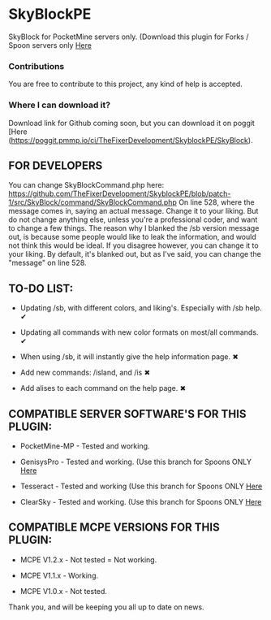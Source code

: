 # SkyBlockPE
SkyBlock for PocketMine servers only. (Download this plugin for Forks / Spoon servers only [Here](https://github.com/TheFixerDevelopment/SkyblockPE)

### Contributions
You are free to contribute to this project, any kind of help is accepted.
### Where I can download it?
Download link for Github coming soon, but you can download it on poggit [Here (https://poggit.pmmp.io/ci/TheFixerDevelopment/SkyblockPE/SkyBlock).



## FOR DEVELOPERS

You can change SkyBlockCommand.php here:
https://github.com/TheFixerDevelopment/SkyblockPE/blob/patch-1/src/SkyBlock/command/SkyBlockCommand.php
On line 528, where the message comes in, saying an actual message.
Change it to your liking. But do not change anything else, unless you're a professional coder, and want to change a few things.
The reason why I blanked the /sb version message out, is because some people would like to leak the information, and would not think this would be ideal. If you disagree however, you can change it to your liking. By default, it's blanked out, but as I've said, you can change the "message" on line 528.


## TO-DO LIST:

* Updating /sb, with different colors, and liking's. Especially with /sb help. ✔

* Updating all commands with new color formats on most/all commands. ✔

* When using /sb, it will instantly give the help information page. ✖

* Add new commands: /island, and /is ✖

* Add alises to each command on the help page. ✖


## COMPATIBLE SERVER SOFTWARE'S FOR THIS PLUGIN:

* PocketMine-MP - Tested and working.

* GenisysPro - Tested and working. (Use this branch for Spoons ONLY [Here](https://github.com/TheFixerDevelopment/SkyblockPE)

* Tesseract - Tested and working (Use this branch for Spoons ONLY [Here](https://github.com/TheFixerDevelopment/SkyblockPE)

* ClearSky - Tested and working. (Use this branch for Spoons ONLY [Here](https://github.com/TheFixerDevelopment/SkyblockPE)


## COMPATIBLE MCPE VERSIONS FOR THIS PLUGIN:

* MCPE V1.2.x - Not tested = Not working.

* MCPE V1.1.x - Working.

* MCPE V1.0.x - Not tested.

Thank you, and will be keeping you all up to date on news.
